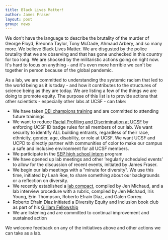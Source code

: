 ```yaml
---
title: Black Lives Matter!
author: James Fraser
layout: post
group: news
---
```

We don't have the language to describe the brutality of the murder of George Floyd, Breonna Taylor, Tony McDade, Ahmaud Arbery, and so many more. We believe Black Lives Matter. We are disgusted by the police brutality that we are observing and that has gone unchecked in this country for too long. We are shocked by the militaristic actions going on right now. It's hard to focus on anything - and it's even more horrible we can't be together in person because of the global pandemic.

As a lab, we are committed to understanding the systemic racism that led to the world being as it is today - and how it contributes to the structures of science being as they are today. We are listing a few of the things we are doing to promote equity. The purpose of this list is to provide actions that other scientists - especially other labs at UCSF - can take:

- We have taken [DEI champions training](https://differencesmatter.ucsf.edu/diversity-equity-and-inclusion-champion-training) and are committed to attending future trainings
- We want to reduce [Racial Profiling and Discrimination at UCSF](https://docs.google.com/forms/d/e/1FAIpQLSdpObf0Fl18f3DLWcj2xHScog5aJ_gRtS237YYVEJCckE1gmA/viewform) by enforcing UCSF ID badge rules for all members of our lab. We want security to identify ALL building entrants, regardless of their race, ethnicity, gender, age, disability, or role at UCSF. We want UCSF and UCPD to directly partner with communities of color to make our campus a safe and inclusive environment for all UCSF members.
- We participate in the [SEP high school intern](http://sep.ucsf.edu/hs_programs/high-school-intern-program/) program
- We have opened up lab meetings and other ‘regularly scheduled events’ to allow for the discussion of recent events, initiated by James Fraser.
- We begin our lab meetings with a "minute for diversity". We use this time, initiated by Leah Roe, to share something about our backgrounds or a reflection on diversity.
- We recently established a [lab compact](https://fraserlab.com/philosophy/), compiled by Jen Michaud, and a lab interview procedure with a rubric, compiled by Jen Michaud, Iris Young, Erin Thompson, Roberto Efraín Díaz, and Galen Correy.
- Roberto Efraín  Díaz initiated a Diversity Equity and Inclusion book club as part of his [Gilliam Fellowship](https://www.hhmi.org/science-education/programs/gilliam-fellowships-advanced-study)
- We are listening and are committed to continual improvement and sustained action

We welcome feedback on any of the initiatives above and other actions we can take as a lab.
